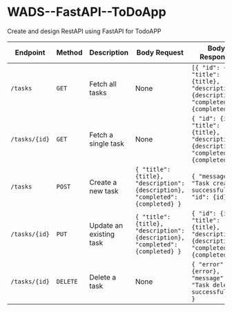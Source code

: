 # WADS--FastAPI--ToDoApp
Create and design RestAPI using FastAPI for TodoAPP

| Endpoint         | Method   | Description           | Body Request                                             | Body Response                                          |
|------------------|----------|-----------------------|----------------------------------------------------------|--------------------------------------------------------|
| `/tasks`         | `GET`    | Fetch all tasks       | None                                                     | `[{ "id": {id}, "title": {title}, "description": {description}, "completed": {completed} }]` |
| `/tasks/{id}`    | `GET`    | Fetch a single task   | None                                                     | `{ "id": {id}, "title": {title}, "description": {description}, "completed": {completed} }`  |
| `/tasks`         | `POST`   | Create a new task     | `{ "title": {title}, "description": {description}, "completed": {completed} }` | `{ "message": "Task created successfully", "id": {id} }` |
| `/tasks/{id}`    | `PUT`    | Update an existing task | `{ "title": {title}, "description": {description}, "completed": {completed} }` | `{ "id": {id}, "title": {title}, "description": {description}, "completed": {completed} }` |
| `/tasks/{id}`    | `DELETE` | Delete a task         | None                                                     | `{ "error": {error}, "message": "Task deleted successfully" }` |
